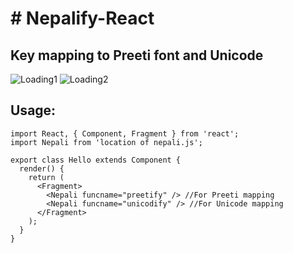 <h1> # Nepalify-React </h1>
<h2> Key mapping to Preeti font and Unicode </h2> 

![Loading1](https://github.com/dipesh429/Nepalify-React/blob/master/screenshot/unicode1.png)
![Loading2](https://github.com/dipesh429/Nepalify-React/blob/master/screenshot/unicode2.png)

<h2>  Usage: </h2>
   


    import React, { Component, Fragment } from 'react';
    import Nepali from 'location of nepali.js';

    export class Hello extends Component {
      render() {
        return (
          <Fragment>
            <Nepali funcname="preetify" /> //For Preeti mapping
            <Nepali funcname="unicodify" /> //For Unicode mapping
          </Fragment>
        );
      }
    }
